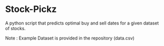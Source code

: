 # Stock-Pickz
A python script that predicts optimal buy and sell dates for a given dataset of stocks.

Note : Example Dataset is provided in the repository (data.csv)
